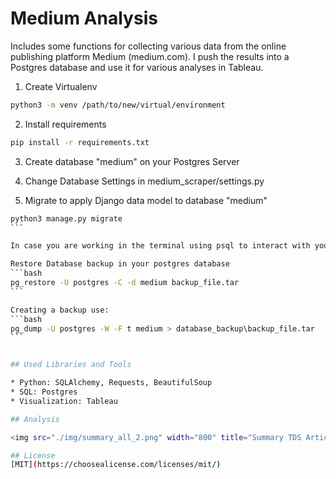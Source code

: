 # Medium Analysis

Includes some functions for collecting various data from the online publishing platform Medium (medium.com). I push the results into a Postgres database and use it for various analyses in Tableau.



1. Create Virtualenv
```bash
python3 -m venv /path/to/new/virtual/environment
```
2. Install requirements
```bash
pip install -r requirements.txt
```
3. Create database "medium" on your Postgres Server
4. Change Database Settings in medium_scraper/settings.py

5. Migrate to apply Django data model to database "medium"
````bash
python3 manage.py migrate
```

In case you are working in the terminal using psql to interact with your database, you can use the following two comands to backup and restore the data:

Restore Database backup in your postgres database
```bash
pg_restore -U postgres -C -d medium backup_file.tar
```

Creating a backup use:
```bash
pg_dump -U postgres -W -F t medium > database_backup\backup_file.tar
```


## Used Libraries and Tools

* Python: SQLAlchemy, Requests, BeautifulSoup
* SQL: Postgres
* Visualization: Tableau

## Analysis

<img src="./img/summary_all_2.png" width="800" title="Summary TDS Articles analysis">

## License
[MIT](https://choosealicense.com/licenses/mit/)
